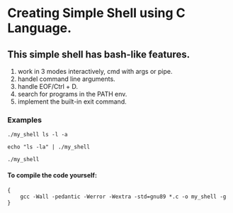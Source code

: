 # Creating Simple Shell using C Language.

## This simple shell has bash-like features.
1. work in 3 modes interactively, cmd with args or pipe.
2. handel command line arguments.
3. handle EOF/Ctrl + D.
4. search for programs in the PATH env.
5. implement the built-in exit command.
### **Examples**
`./my_shell ls -l -a`

`echo "ls -la" | ./my_shell`

`./my_shell`

#### To compile the code yourself:

```
{
    gcc -Wall -pedantic -Werror -Wextra -std=gnu89 *.c -o my_shell -g
}
```